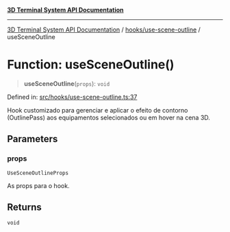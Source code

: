 [**3D Terminal System API Documentation**](../../../README.md)

***

[3D Terminal System API Documentation](../../../README.md) / [hooks/use-scene-outline](../README.md) / useSceneOutline

# Function: useSceneOutline()

> **useSceneOutline**(`props`): `void`

Defined in: [src/hooks/use-scene-outline.ts:37](https://github.com/Dicommunitas/ThreeJS_Terminal_3D2/blob/329dd5ef132dd57d615e45fca2699e6c6fa5c711/src/hooks/use-scene-outline.ts#L37)

Hook customizado para gerenciar e aplicar o efeito de contorno (OutlinePass)
aos equipamentos selecionados ou em hover na cena 3D.

## Parameters

### props

`UseSceneOutlineProps`

As props para o hook.

## Returns

`void`
